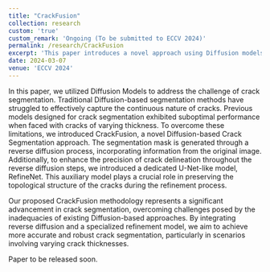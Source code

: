 ```yaml
---
title: "CrackFusion"
collection: research
custom: 'true'
custom_remark: 'Ongoing (To be submitted to ECCV 2024)'
permalink: /research/CrackFusion
excerpt: 'This paper introduces a novel approach using Diffusion models to enhance crack detection by modifying the reverse diffusion process and incorporating information from the original image to generate precise crack segmentation maps. We also propose RefineNet, a model that enforces the segmentation map to have the same topological structure as the ground truth.'
date: 2024-03-07
venue: 'ECCV 2024'
---
```


<style>

/* Style the counter cards */
.card {
<!--   box-shadow: 0 4px 8px 0 rgba(0, 0, 0, 0.2); /* this adds the "card" effect */ -->
  padding: 16px;
<!--   text-align: center; -->
<!--   background-color: #f1f1f1; -->
}

a:link {
  text-decoration: none;
}
</style>

In this paper, we utilized Diffusion Models to address the challenge of crack segmentation. Traditional Diffusion-based segmentation methods have struggled to effectively capture the continuous nature of cracks. Previous models designed for crack segmentation exhibited suboptimal performance when faced with cracks of varying thickness. To overcome these limitations, we introduced CrackFusion, a novel Diffusion-based Crack Segmentation approach. The segmentation mask is generated through a reverse diffusion process, incorporating information from the original image. Additionally, to enhance the precision of crack delineation throughout the reverse diffusion steps, we introduced a dedicated U-Net-like model, RefineNet. This auxiliary model plays a crucial role in preserving the topological structure of the cracks during the refinement process.

Our proposed CrackFusion methodology represents a significant advancement in crack segmentation, overcoming challenges posed by the inadequacies of existing Diffusion-based approaches. By integrating reverse diffusion and a specialized refinement model, we aim to achieve more accurate and robust crack segmentation, particularly in scenarios involving varying crack thicknesses.


Paper to be released soon.